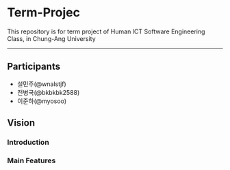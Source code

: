 # Term-Projec
This repository is for term project of Human ICT Software Engineering Class, in Chung-Ang University
***
## Participants
* 설민주(@wnalstjf)
* 전병국(@bkbkbk2588)
* 이준하(@myosoo)

## Vision
### Introduction
### Main Features
